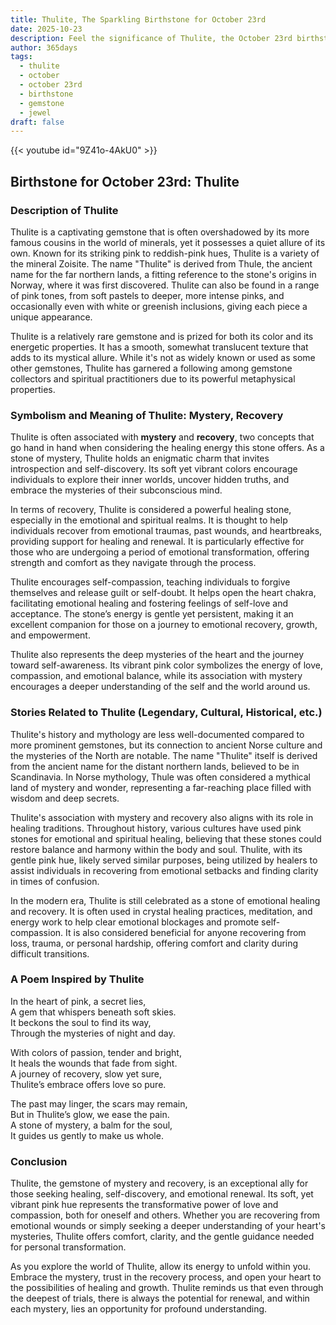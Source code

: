 ```yaml
---
title: Thulite, The Sparkling Birthstone for October 23rd
date: 2025-10-23
description: Feel the significance of Thulite, the October 23rd birthstone symbolizing Mystery, recovery. Let its beauty and meaning brighten your day.
author: 365days
tags:
  - thulite
  - october
  - october 23rd
  - birthstone
  - gemstone
  - jewel
draft: false
---
```


{{< youtube id="9Z41o-4AkU0" >}}

## Birthstone for October 23rd: Thulite

### Description of Thulite

Thulite is a captivating gemstone that is often overshadowed by its more famous cousins in the world of minerals, yet it possesses a quiet allure of its own. Known for its striking pink to reddish-pink hues, Thulite is a variety of the mineral Zoisite. The name "Thulite" is derived from Thule, the ancient name for the far northern lands, a fitting reference to the stone's origins in Norway, where it was first discovered. Thulite can also be found in a range of pink tones, from soft pastels to deeper, more intense pinks, and occasionally even with white or greenish inclusions, giving each piece a unique appearance.

Thulite is a relatively rare gemstone and is prized for both its color and its energetic properties. It has a smooth, somewhat translucent texture that adds to its mystical allure. While it's not as widely known or used as some other gemstones, Thulite has garnered a following among gemstone collectors and spiritual practitioners due to its powerful metaphysical properties.

### Symbolism and Meaning of Thulite: Mystery, Recovery

Thulite is often associated with **mystery** and **recovery**, two concepts that go hand in hand when considering the healing energy this stone offers. As a stone of mystery, Thulite holds an enigmatic charm that invites introspection and self-discovery. Its soft yet vibrant colors encourage individuals to explore their inner worlds, uncover hidden truths, and embrace the mysteries of their subconscious mind.

In terms of recovery, Thulite is considered a powerful healing stone, especially in the emotional and spiritual realms. It is thought to help individuals recover from emotional traumas, past wounds, and heartbreaks, providing support for healing and renewal. It is particularly effective for those who are undergoing a period of emotional transformation, offering strength and comfort as they navigate through the process.

Thulite encourages self-compassion, teaching individuals to forgive themselves and release guilt or self-doubt. It helps open the heart chakra, facilitating emotional healing and fostering feelings of self-love and acceptance. The stone’s energy is gentle yet persistent, making it an excellent companion for those on a journey to emotional recovery, growth, and empowerment.

Thulite also represents the deep mysteries of the heart and the journey toward self-awareness. Its vibrant pink color symbolizes the energy of love, compassion, and emotional balance, while its association with mystery encourages a deeper understanding of the self and the world around us.

### Stories Related to Thulite (Legendary, Cultural, Historical, etc.)

Thulite's history and mythology are less well-documented compared to more prominent gemstones, but its connection to ancient Norse culture and the mysteries of the North are notable. The name "Thulite" itself is derived from the ancient name for the distant northern lands, believed to be in Scandinavia. In Norse mythology, Thule was often considered a mythical land of mystery and wonder, representing a far-reaching place filled with wisdom and deep secrets.

Thulite's association with mystery and recovery also aligns with its role in healing traditions. Throughout history, various cultures have used pink stones for emotional and spiritual healing, believing that these stones could restore balance and harmony within the body and soul. Thulite, with its gentle pink hue, likely served similar purposes, being utilized by healers to assist individuals in recovering from emotional setbacks and finding clarity in times of confusion.

In the modern era, Thulite is still celebrated as a stone of emotional healing and recovery. It is often used in crystal healing practices, meditation, and energy work to help clear emotional blockages and promote self-compassion. It is also considered beneficial for anyone recovering from loss, trauma, or personal hardship, offering comfort and clarity during difficult transitions.

### A Poem Inspired by Thulite

In the heart of pink, a secret lies,  
A gem that whispers beneath soft skies.  
It beckons the soul to find its way,  
Through the mysteries of night and day.

With colors of passion, tender and bright,  
It heals the wounds that fade from sight.  
A journey of recovery, slow yet sure,  
Thulite’s embrace offers love so pure.

The past may linger, the scars may remain,  
But in Thulite’s glow, we ease the pain.  
A stone of mystery, a balm for the soul,  
It guides us gently to make us whole.

### Conclusion

Thulite, the gemstone of mystery and recovery, is an exceptional ally for those seeking healing, self-discovery, and emotional renewal. Its soft, yet vibrant pink hue represents the transformative power of love and compassion, both for oneself and others. Whether you are recovering from emotional wounds or simply seeking a deeper understanding of your heart's mysteries, Thulite offers comfort, clarity, and the gentle guidance needed for personal transformation.

As you explore the world of Thulite, allow its energy to unfold within you. Embrace the mystery, trust in the recovery process, and open your heart to the possibilities of healing and growth. Thulite reminds us that even through the deepest of trials, there is always the potential for renewal, and within each mystery, lies an opportunity for profound understanding.